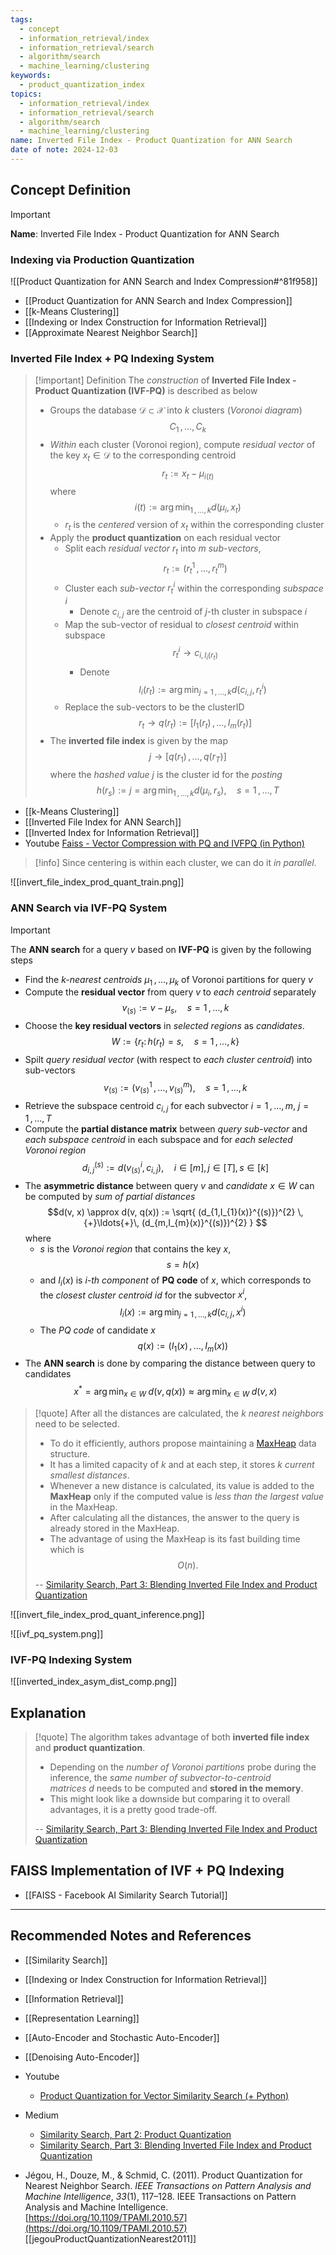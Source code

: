 ```yaml
---
tags:
  - concept
  - information_retrieval/index
  - information_retrieval/search
  - algorithm/search
  - machine_learning/clustering
keywords:
  - product_quantization_index
topics:
  - information_retrieval/index
  - information_retrieval/search
  - algorithm/search
  - machine_learning/clustering
name: Inverted File Index - Product Quantization for ANN Search
date of note: 2024-12-03
---
```


## Concept Definition

>[!important]
>**Name**: Inverted File Index - Product Quantization for ANN Search

### Indexing via Production Quantization

![[Product Quantization for ANN Search and Index Compression#^81f958]]

- [[Product Quantization for ANN Search and Index Compression]]
- [[k-Means Clustering]]
- [[Indexing or Index Construction for Information Retrieval]]
- [[Approximate Nearest Neighbor Search]]

### Inverted File Index + PQ Indexing System


>[!important] Definition
>The *construction* of **Inverted File Index - Product Quantization (IVF-PQ)** is described as below
>- Groups the database $\mathcal{D} \subset \mathcal{X}$ into $k$ clusters (*Voronoi diagram*) $$C_{1}\,{,}\ldots{,}\,C_{k}$$
>- *Within* each cluster (Voronoi region), compute *residual vector* of the key $x_{t}\in \mathcal{D}$ to the corresponding centroid $$r_{t} := x_{t} - \mu_{i(t)}$$ where $$i(t) := \arg\min_{1\,{,}\ldots{,}\,k}d(\mu_{i}, x_{t})$$
>	- $r_{t}$ is the *centered* version of $x_{t}$ within the corresponding cluster
>- Apply the **product quantization** on each residual vector
>	- Split each *residual vector* $r_{t}$ into $m$ *sub-vectors*, $$r_{t} := (r_{t}^1 \,{,}\ldots{,}\,r_{t}^{m})$$
>	- Cluster each *sub-vector* $r_{t}^i$ within the corresponding *subspace* $i$
>		- Denote $c_{i,j}$ are the centroid of $j$-th cluster in subspace $i$
>	- Map the sub-vector of residual to *closest centroid* within subspace $$r_{t}^{i} \to c_{i,I_{i}(r_{t})}$$
>		- Denote $$I_{i}(r_{t}):=  \arg\min_{j=1\,{,}\ldots{,}\,k}d(c_{i,j}, r_{t}^{i})$$
>	- Replace the sub-vectors to be the clusterID $$r_{t} \to q(r_{t}) := [I_{1}(r_{t}) \,{,}\ldots{,}\,I_{m}(r_{t})]$$
>- The **inverted file index** is given by the map $$j \to [q(r_{1}) \,{,}\ldots{,}\, q(r_{T})]$$ where the *hashed value* $j$ is the cluster id for the *posting* $$h(r_{s}) := j = \arg\min_{1\,{,}\ldots{,}\,k}d(\mu_{i}, r_{s}), \quad s=1\,{,}\ldots{,}\,T$$

- [[k-Means Clustering]]
- [[Inverted File Index for ANN Search]]
- [[Inverted Index for Information Retrieval]]
- Youtube [Faiss - Vector Compression with PQ and IVFPQ (in Python)](https://www.youtube.com/watch?v=BMYBwbkbVec&t=67s)

>[!info]
>Since centering is within each cluster, we can do it *in parallel*.

![[invert_file_index_prod_quant_train.png]]

###  ANN Search via IVF-PQ System

>[!important] 
>The **ANN search** for a query $v$ based on **IVF-PQ** is given by the following steps 
>- Find the *$k$-nearest centroids* $\mu_{1}\,{,}\ldots{,}\,\mu_{k}$ of Voronoi partitions for query $v$ 
>- Compute the **residual vector** from query $v$ to *each centroid* separately $$v_{(s)} := v - \mu_{s}, \quad s=1\,{,}\ldots{,}\,k$$
>- Choose the **key residual vectors** in *selected regions* as *candidates*. $$W := \left\{ r_{t}:\, h(r_{t}) = s,\quad s = 1\,{,}\ldots{,}\,k \right\} $$
>- Spilt *query residual vector* (with respect to *each cluster centroid*)  into sub-vectors $$v_{(s)} := (v_{(s)}^{1}\,{,}\ldots{,}\,v_{(s)}^{m}), \quad s = 1\,{,}\ldots{,}\,k$$
>- Retrieve the subspace centroid $c_{i,j}$ for each subvector $i=1\,{,}\ldots{,}\,m$, $j=1\,{,}\ldots{,}\,T$
>- Compute the **partial distance matrix** between *query sub-vector* and *each subspace centroid* in each subspace and for *each selected Voronoi region* $$d_{i,j}^{(s)} := d(v_{(s)}^{i}, c_{i,j}), \quad i\in [m],\,  j\in [T],\, s\in [k]$$
>- The **asymmetric distance** between query $v$ and *candidate* $x\in W$ can be computed by *sum of partial distances* $$d(v, x) \approx d(v, q(x)) := \sqrt{ (d_{1,I_{1}(x)}^{(s)})^{2} \,{+}\ldots{+}\, (d_{m,I_{m}(x)}^{(s)})^{2} } $$ where 
>	- $s$ is the *Voronoi region* that contains the key $x$, $$s = h(x)$$
>	- and $I_{i}(x)$ is *$i$-th component* of  **PQ code** of $x$, which corresponds to the *closest cluster centroid id* for the subvector $x^{i}$, $$I_{i}(x) := \arg\min_{j=1\,{,}\ldots{,}\,k}d(c_{i,j}, x^{i})$$
>	- The *PQ code* of candidate $x$ $$q(x) := (I_{1}(x) \,{,}\ldots{,}\,I_{m}(x))$$
>- The **ANN search** is done by comparing the distance between query to candidates $$x^{*} = \arg\min_{x\in W}\;d(v, q(x)) \approx \arg\min_{x\in W}\;d(v, x)$$

>[!quote]
>After all the distances are calculated, the _k nearest neighbors_ need to be selected. 
>- To do it efficiently, authors propose maintaining a [MaxHeap](https://medium.com/@slavahead/heapify-with-heap-sort-5df23b5764c1) data structure. 
>- It has a limited capacity of _k_ and at each step, it stores _k_ *current smallest distances*. 
>- Whenever a new distance is calculated, its value is added to the **MaxHeap** only if the computed value is *less than the largest value* in the MaxHeap. 
>- After calculating all the distances, the answer to the query is already stored in the MaxHeap. 
>- The advantage of using the MaxHeap is its fast building time which is $$O(n).$$
>  
>-- [Similarity Search, Part 3: Blending Inverted File Index and Product Quantization](https://towardsdatascience.com/similarity-search-blending-inverted-file-index-and-product-quantization-a8e508c765fa)  
  


![[invert_file_index_prod_quant_inference.png]]

![[ivf_pq_system.png]]


### IVF-PQ Indexing System


![[inverted_index_asym_dist_comp.png]]

## Explanation

>[!quote]
>The algorithm takes advantage of both **inverted file index** and **product quantization**. 
>- Depending on the *number of Voronoi partitions* probe during the inference, the *same number of subvector-to-centroid matrices* _d_ needs to be computed and **stored in the memory**. 
>- This might look like a downside but comparing it to overall advantages, it is a pretty good trade-off.
>  
>-- [Similarity Search, Part 3: Blending Inverted File Index and Product Quantization](https://towardsdatascience.com/similarity-search-blending-inverted-file-index-and-product-quantization-a8e508c765fa)  


## FAISS Implementation of IVF + PQ Indexing

- [[FAISS - Facebook AI Similarity Search Tutorial]]






-----------
##  Recommended Notes and References


- [[Similarity Search]]
- [[Indexing or Index Construction for Information Retrieval]]
- [[Information Retrieval]]

- [[Representation Learning]]
- [[Auto-Encoder and Stochastic Auto-Encoder]]
- [[Denoising Auto-Encoder]]


- Youtube
	- [Product Quantization for Vector Similarity Search (+ Python)](https://www.youtube.com/watch?v=t9mRf2S5vDI)

- Medium
	- [Similarity Search, Part 2: Product Quantization](https://towardsdatascience.com/similarity-search-product-quantization-b2a1a6397701)
	- [Similarity Search, Part 3: Blending Inverted File Index and Product Quantization](https://towardsdatascience.com/similarity-search-blending-inverted-file-index-and-product-quantization-a8e508c765fa)

- Jégou, H., Douze, M., & Schmid, C. (2011). Product Quantization for Nearest Neighbor Search. _IEEE Transactions on Pattern Analysis and Machine Intelligence_, _33_(1), 117–128. IEEE Transactions on Pattern Analysis and Machine Intelligence. [https://doi.org/10.1109/TPAMI.2010.57](https://doi.org/10.1109/TPAMI.2010.57)  [[jegouProductQuantizationNearest2011]]